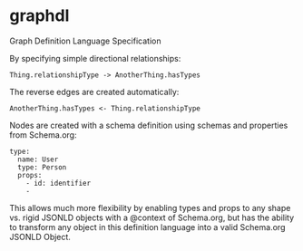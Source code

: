 # graphdl
Graph Definition Language Specification

By specifying simple directional relationships: 

```
Thing.relationshipType -> AnotherThing.hasTypes
```

The reverse edges are created automatically:

```
AnotherThing.hasTypes <- Thing.relationshipType
```

Nodes are created with a schema definition using schemas and properties from Schema.org:
```
type: 
  name: User
  type: Person
  props: 
    - id: identifier
    - 
```

This allows much more flexibility by enabling types and props to any shape vs. rigid JSONLD objects with a @context of Schema.org, but has the ability to transform any object in this definition language into a valid Schema.org JSONLD Object.
